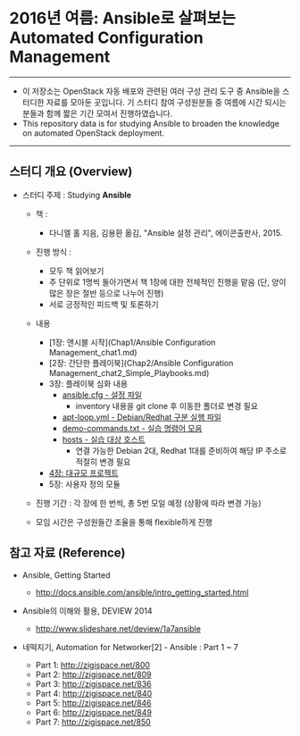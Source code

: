 # 2016년 여름: Ansible로 살펴보는 Automated Configuration Management

*****************************************************************

* 이 저장소는 OpenStack 자동 배포와 관련된 여러 구성 관리 도구 중
  Ansible을 스터디한 자료를 모아둔 곳입니다.
  기 스터디 참여 구성원분들 중 여름에 시간 되시는 분들과 함께
  짧은 기간 모여서 진행하였습니다.
* This repository data is for studying Ansible to broaden the
  knowledge on automated OpenStack deployment.

*****************************************************************

## 스터디 개요 (Overview)

* 스터디 주제 : Studying __Ansible__

  * 책 :
    * 다니엘 홀 지음, 김용환 옮김, "Ansible 설정 관리", 에이콘출판사, 2015.

  * 진행 방식 :
    * 모두 책 읽어보기
    * 주 단위로 1명씩 돌아가면서 책 1장에 대한 전체적인 진행을 맡음
     (단, 양이 많은 장은 절반 등으로 나누어 진행)
    * 서로 긍정적인 피드백 및 토론하기

  * 내용
    * [1장: 앤시블 시작](Chap1/Ansible Configuration Management_chat1.md)
    * [2장: 간단한 플레이북](Chap2/Ansible Configuration Management_chat2_Simple_Playbooks.md)
    * 3장: 플레이북 심화 내용
      * [ansible.cfg - 설정 파일](Chap3-peter/ansible.cfg)
        * inventory 내용을 git clone 후 이동한 폴더로 변경 필요
      * [apt-loop.yml - Debian/Redhat 구분 실행 파일](Chap3-peter/apt-loop.yml)
      * [demo-commands.txt - 실습 명령어 모음](Chap3-peter/demo-commands.txt)
      * [hosts - 실습 대상 호스트](Chap3-peter/hosts)
        * 연결 가능한 Debian 2대, Redhat 1대를 준비하여 해당 IP 주소로 적절히 변경 필요
    * [4장: 대규모 프로젝트](Chap4/Chapter4_Large_Project.md)
    * 5장: 사용자 정의 모듈

  * 진행 기간 : 각 장에 한 번씩, 총 5번 모일 예정
    (상황에 따라 변경 가능)
  * 모임 시간은 구성원들간 조율을 통해 flexible하게 진행

## 참고 자료 (Reference)

* Ansible, Getting Started
  * http://docs.ansible.com/ansible/intro_getting_started.html

* Ansible의 이해와 활용, DEVIEW 2014
  * http://www.slideshare.net/deview/1a7ansible

* 네떡지기, Automation for Networker[2] - Ansible : Part 1 ~ 7
  * Part 1: http://zigispace.net/800
  * Part 2: http://zigispace.net/809
  * Part 3: http://zigispace.net/836
  * Part 4: http://zigispace.net/840
  * Part 5: http://zigispace.net/846
  * Part 6: http://zigispace.net/849
  * Part 7: http://zigispace.net/850
